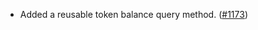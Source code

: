 - Added a reusable token balance query method.
  ([\#1173](https://github.com/anoma/namada/pull/1173))